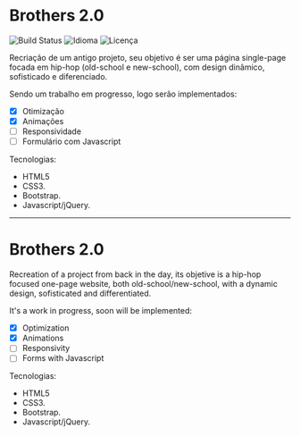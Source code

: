 # Brothers 2.0

![Build Status](https://img.shields.io/badge/Demo-Ativa-brightgreen.svg)
![Idioma](https://img.shields.io/badge/Idioma-Portugu%C3%AAs-brightgreen.svg)
![Licença](https://img.shields.io/badge/Licen%C3%A7a-MIT-blue.svg)

Recriação de um antigo projeto, seu objetivo é ser uma página single-page focada em hip-hop (old-school e new-school), com design dinâmico, sofisticado e diferenciado.

Sendo um trabalho em progresso, logo serão implementados:

- [x] Otimização
- [x] Animações
- [ ] Responsividade
- [ ] Formulário com Javascript

Tecnologias:
- HTML5
- CSS3.
- Bootstrap.
- Javascript/jQuery.

------------------------------------------------------------------------------------------------------------------------------------------

# Brothers 2.0

Recreation of a project from back in the day, its objetive is a hip-hop focused one-page website, both old-school/new-school, with a dynamic design, sofisticated and differentiated.

It's a work in progress, soon will be implemented:

- [x] Optimization
- [x] Animations
- [ ] Responsivity
- [ ] Forms with Javascript

Tecnologias:
- HTML5
- CSS3.
- Bootstrap.
- Javascript/jQuery.
